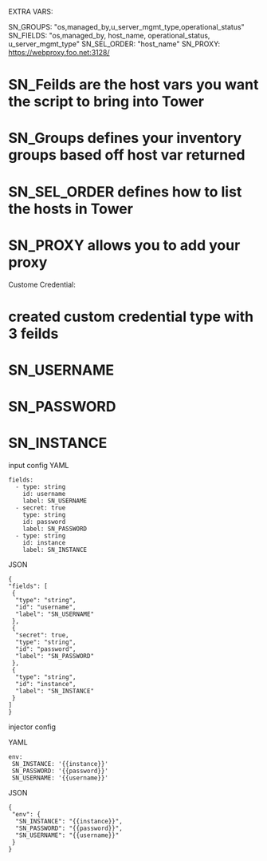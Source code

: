 
EXTRA VARS:

SN_GROUPS: "os,managed_by,u_server_mgmt_type,operational_status"
SN_FIELDS: "os,managed_by, host_name, operational_status, u_server_mgmt_type"
SN_SEL_ORDER: "host_name"
SN_PROXY: https://webproxy.foo.net:3128/


# SN_Feilds are the host vars you want the script to bring into Tower
# SN_Groups defines your inventory groups based off host var returned
# SN_SEL_ORDER defines how to list the hosts in Tower
# SN_PROXY allows you to add your proxy



Custome Credential:

# created custom credential type with 3 feilds
# SN_USERNAME
# SN_PASSWORD
# SN_INSTANCE



input config
YAML
```
fields:
  - type: string
    id: username
    label: SN_USERNAME
  - secret: true
    type: string
    id: password
    label: SN_PASSWORD
  - type: string
    id: instance
    label: SN_INSTANCE
 ```
 JSON
 ```
 {
 "fields": [
  {
   "type": "string",
   "id": "username",
   "label": "SN_USERNAME"
  },
  {
   "secret": true,
   "type": "string",
   "id": "password",
   "label": "SN_PASSWORD"
  },
  {
   "type": "string",
   "id": "instance",
   "label": "SN_INSTANCE"
  }
 ]
}
```


 
 injector config
 
 YAML
 ```
 env:
  SN_INSTANCE: '{{instance}}'
  SN_PASSWORD: '{{password}}'
  SN_USERNAME: '{{username}}'
```
JSON
```
{
 "env": {
  "SN_INSTANCE": "{{instance}}",
  "SN_PASSWORD": "{{password}}",
  "SN_USERNAME": "{{username}}"
 }
}
```
